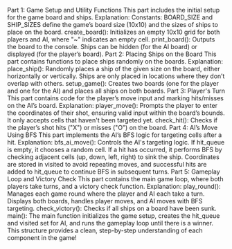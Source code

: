 Part 1: Game Setup and Utility Functions
This part includes the initial setup for the game board and ships.
     Explanation:
Constants: BOARD_SIZE and SHIP_SIZES define the game’s board size (10x10) and the sizes of ships to place on the board.
create_board(): Initializes an empty 10x10 grid for both players and AI, where "~" indicates an empty cell.
print_board(): Outputs the board to the console. Ships can be hidden (for the AI board) or displayed (for the player’s board).
Part 2: Placing Ships on the Board
This part contains functions to place ships randomly on the boards.
     Explanation:
place_ship(): Randomly places a ship of the given size on the board, either horizontally or vertically. Ships are only placed in locations where they don’t overlap with others.
setup_game(): Creates two boards (one for the player and one for the AI) and places all ships on both boards.
Part 3: Player's Turn
This part contains code for the player’s move input and marking hits/misses on the AI’s board.
    Explanation:
player_move(): Prompts the player to enter the coordinates of their shot, ensuring valid input within the board’s bounds. It only accepts cells that haven't been targeted yet.
check_hit(): Checks if the player’s shot hits ("X") or misses ("O") on the board.
Part 4: AI’s Move Using BFS
This part implements the AI’s BFS logic for targeting cells after a hit.
    Explanation:
bfs_ai_move(): Controls the AI's targeting logic.
If hit_queue is empty, it chooses a random cell.
If a hit has occurred, it performs BFS by checking adjacent cells (up, down, left, right) to sink the ship.
Coordinates are stored in visited to avoid repeating moves, and successful hits are added to hit_queue to continue BFS in subsequent turns.
Part 5: Gameplay Loop and Victory Check
This part contains the main game loop, where both players take turns, and a victory check function.
    Explanation:
play_round(): Manages each game round where the player and AI each take a turn.
Displays both boards, handles player moves, and AI moves with BFS targeting.
check_victory(): Checks if all ships on a board have been sunk.
main(): The main function initializes the game setup, creates the hit_queue and visited set for AI, and runs the gameplay loop until there is a winner.
This structure provides a clean, step-by-step understanding of each component in the game!

